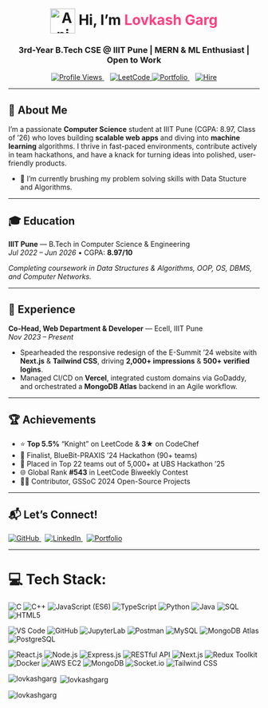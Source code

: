 <h1 align="center">
  <img 
    src="https://iam-weijie.github.io/wave/hand-emoji.svg" 
    alt="Animated waving hand" 
    width="50" 
    height="50" 
    align="absmiddle" 
  /> Hi, I’m <span style="color:#FF4081;"><strong>Lovkash Garg</strong></span>
</h1>



<h3 align="center">3rd-Year B.Tech CSE @ IIIT Pune | MERN & ML Enthusiast | Open to Work</h3>

<p align="center">
  <a href="https://komarev.com/ghpvc/?username=lovkashgarg&style=flat&color=0e75b6">
    <img alt="Profile Views" src="https://komarev.com/ghpvc/?username=lovkashgarg&style=flat&color=0e75b6" />
  </a>
  &nbsp;&nbsp;
  <a href="https://leetcode.com/u/Lovkash_2905/">
    <img alt="LeetCode" src="https://img.shields.io/badge/LeetCode-%230053ff.svg?style=flat&logo=leetcode&logoColor=white"/>
  </a>
  <a href="https://lovkash-garg-portfolio.vercel.app/" target="_blank">
    <img alt="Portfolio" src="https://img.shields.io/badge/Portfolio-%23FF4081.svg?style=flat&logo=googlechrome&logoColor=white"/>
  </a>
  &nbsp;&nbsp;
  <a href="mailto:lovkashgarg@gmail.com">
    <img alt="Hire" src="https://img.shields.io/badge/Email-%23D14836.svg?style=flat&logo=gmail&logoColor=white"/>
  </a>
</p>

---

## 🌟 About Me
I’m a passionate **Computer Science** student at IIIT Pune (CGPA: 8.97, Class of ’26) who loves building **scalable web apps** and diving into **machine learning** algorithms. I thrive in fast-paced environments, contribute actively in team hackathons, and have a knack for turning ideas into polished, user-friendly products.

- 🌱 I’m currently brushing my problem solving skills with Data Stucture and Algorithms.

---
## 🎓 Education

**IIIT Pune** — B.Tech in Computer Science & Engineering  
_Jul 2022 – Jun 2026_ • CGPA: **8.97/10**  

_Completing coursework in Data Structures & Algorithms, OOP, OS, DBMS, and Computer Networks._

---

## 💼 Experience

**Co-Head, Web Department & Developer** — Ecell, IIIT Pune  
_Nov 2023 – Present_  
- Spearheaded the responsive redesign of the E-Summit ’24 website with **Next.js** & **Tailwind CSS**, driving **2,000+ impressions** & **500+ verified logins**.  
- Managed CI/CD on **Vercel**, integrated custom domains via GoDaddy, and orchestrated a **MongoDB Atlas** backend in an Agile workflow.

---

## 🏆 Achievements

- ⭐ **Top 5.5%** “Knight” on LeetCode & **3★** on CodeChef  
- 🥇 Finalist, BlueBit-PRAXIS ’24 Hackathon (90+ teams)  
- 🥉 Placed in Top 22 teams out of 5,000+ at UBS Hackathon ’25  
- 🌐 Global Rank **#543** in LeetCode Biweekly Contest  
- 🧑‍💻 Contributor, GSSoC 2024 Open-Source Projects

---

## 📬 Let’s Connect!

<p align="left">
  <a href="https://github.com/LovkashGarg" target="_blank">  
    <img alt="GitHub" src="https://img.shields.io/badge/GitHub-%23181717.svg?style=flat&logo=github&logoColor=white"/>
  </a>&nbsp;
  <a href="https://www.linkedin.com/in/lovkash-garg/" target="_blank">
    <img alt="LinkedIn" src="https://img.shields.io/badge/LinkedIn-%230A66C2.svg?style=flat&logo=linkedin&logoColor=white"/>
  </a>&nbsp;
  <a href="https://lovkash-garg-portfolio.vercel.app/" target="_blank">
    <img alt="Portfolio" src="https://img.shields.io/badge/Portfolio-%23FF4081.svg?style=flat&logo=googlechrome&logoColor=white"/>
  </a>
</p>

---

# 💻 Tech Stack:
![C](https://img.shields.io/badge/C-%2300599C.svg?style=for-the-badge&logo=c&logoColor=white) 
![C++](https://img.shields.io/badge/C%2B%2B-%2300599C.svg?style=for-the-badge&logo=c%2B%2B&logoColor=white) 
![JavaScript (ES6)](https://img.shields.io/badge/JavaScript-ES6-F7DF1E?style=for-the-badge&logo=javascript&logoColor=white) 
![TypeScript](https://img.shields.io/badge/TypeScript-%23007ACC.svg?style=for-the-badge&logo=typescript&logoColor=white) 
![Python](https://img.shields.io/badge/Python-%233776AB.svg?style=for-the-badge&logo=python&logoColor=white) 
![Java](https://img.shields.io/badge/Java-%23ED8B00.svg?style=for-the-badge&logo=java&logoColor=white) 
![SQL](https://img.shields.io/badge/SQL-%230070D1.svg?style=for-the-badge&logo=postgresql&logoColor=white) 
![HTML5](https://img.shields.io/badge/HTML5-%23E34F26.svg?style=for-the-badge&logo=html5&logoColor=white)

![VS Code](https://img.shields.io/badge/VS%20Code-%23007ACC.svg?style=for-the-badge&logo=visual-studio-code&logoColor=white) 
![GitHub](https://img.shields.io/badge/GitHub-%23181717.svg?style=for-the-badge&logo=github&logoColor=white) 
![JupyterLab](https://img.shields.io/badge/JupyterLab-%23F37626.svg?style=for-the-badge&logo=jupyter&logoColor=white) 
![Postman](https://img.shields.io/badge/Postman-%23FF6C37.svg?style=for-the-badge&logo=postman&logoColor=white) 
![MySQL](https://img.shields.io/badge/MySQL-%234479A1.svg?style=for-the-badge&logo=mysql&logoColor=white) 
![MongoDB Atlas](https://img.shields.io/badge/MongoDB%20Atlas-%234EA94B.svg?style=for-the-badge&logo=mongodb&logoColor=white) 
![PostgreSQL](https://img.shields.io/badge/PostgreSQL-%23316192.svg?style=for-the-badge&logo=postgresql&logoColor=white)

![React.js](https://img.shields.io/badge/React.js-%2320232a.svg?style=for-the-badge&logo=react&logoColor=%2361DAFB) 
![Node.js](https://img.shields.io/badge/Node.js-%23339933.svg?style=for-the-badge&logo=node.js&logoColor=white) 
![Express.js](https://img.shields.io/badge/Express.js-%23404d59.svg?style=for-the-badge&logo=express&logoColor=%2361DAFB) 
![RESTful API](https://img.shields.io/badge/RESTful%20API-%23DD0031.svg?style=for-the-badge) 
![Next.js](https://img.shields.io/badge/Next.js-black?style=for-the-badge&logo=next.js&logoColor=white) 
![Redux Toolkit](https://img.shields.io/badge/Redux%20Toolkit-%23593d88.svg?style=for-the-badge&logo=redux&logoColor=white) 
![Docker](https://img.shields.io/badge/Docker-%2302493E.svg?style=for-the-badge&logo=docker&logoColor=white) 
![AWS EC2](https://img.shields.io/badge/AWS%20EC2-%23FF9900.svg?style=for-the-badge&logo=amazon-aws&logoColor=white) 
![MongoDB](https://img.shields.io/badge/MongoDB-%234EA94B.svg?style=for-the-badge&logo=mongodb&logoColor=white) 
![Socket.io](https://img.shields.io/badge/Socket.io-%23E4405F.svg?style=for-the-badge&logo=socket-dot-io&logoColor=white) 
![Tailwind CSS](https://img.shields.io/badge/Tailwind%20CSS-%2338B2AC.svg?style=for-the-badge&logo=tailwind-css&logoColor=white)




<p><img align="left" src="https://github-readme-stats.vercel.app/api/top-langs?username=lovkashgarg&show_icons=true&locale=en&layout=compact" alt="lovkashgarg" /></p>

<p>&nbsp;<img align="center" src="https://github-readme-stats.vercel.app/api?username=lovkashgarg&show_icons=true&locale=en" alt="lovkashgarg" /></p>

<p><img align="center" src="https://github-readme-streak-stats.herokuapp.com/?user=lovkashgarg&" alt="lovkashgarg" /></p>
